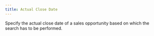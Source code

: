 ```yaml
---
title: Actual Close Date
---
```



Specify the actual close date of a sales opportunity based on which the search has to be performed.
